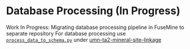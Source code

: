 # Database Processing (In Progress)

Work In Progress: Migrating database processing pipeline in FuseMine to separate repository
For database processing use [`process_data_to_schema.py`](https://github.com/DARPA-CRITICALMAAS/umn-ta2-mineral-site-linkage/blob/main/process_data_to_schema.py) under [umn-ta2-mineral-site-linkage](https://github.com/DARPA-CRITICALMAAS/umn-ta2-mineral-site-linkage)